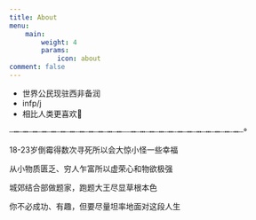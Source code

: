 ```yaml
---
title: About
menu:
    main: 
        weight: 4
        params:
            icon: about
comment: false
---
```

- 世界公民现驻西非备润
- infp/j
- 相比人类更喜欢🐙

┄┅┄┅┄┅┄┅┄┅┄┅┄┅┄┅┄┅┄┅┄┅┄┅┄┄┅┄┅┄┅┄┅┄┅┄┅┄┅┄┅┄┅┄┅┄┅┄┅┄°

18-23岁倒霉得数次寻死所以会大惊小怪一些幸福

从小物质匮乏、穷人乍富所以虚荣心和物欲极强

城郊结合部做题家，跑题大王尽显草根本色

你不必成功、有趣，但要尽量坦率地面对这段人生